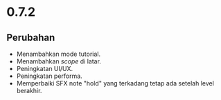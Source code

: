 # 0.7.2

## Perubahan

- Menambahkan mode tutorial.
- Menambahkan _scope_ di latar.
- Peningkatan UI/UX.
- Peningkatan performa.
- Memperbaiki SFX note "hold" yang terkadang tetap ada setelah level berakhir.
